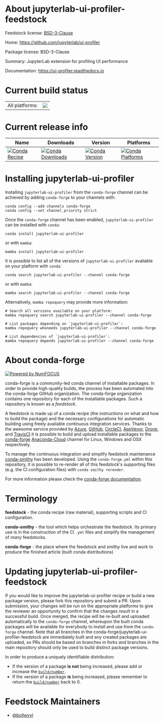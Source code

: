 About jupyterlab-ui-profiler-feedstock
======================================

Feedstock license: [BSD-3-Clause](https://github.com/conda-forge/jupyterlab-ui-profiler-feedstock/blob/main/LICENSE.txt)

Home: https://github.com/jupyterlab/ui-profiler

Package license: BSD-3-Clause

Summary: JupyterLab extension for profiling UI performance

Documentation: https://ui-profiler.readthedocs.io

Current build status
====================


<table><tr><td>All platforms:</td>
    <td>
      <a href="https://dev.azure.com/conda-forge/feedstock-builds/_build/latest?definitionId=18743&branchName=main">
        <img src="https://dev.azure.com/conda-forge/feedstock-builds/_apis/build/status/jupyterlab-ui-profiler-feedstock?branchName=main">
      </a>
    </td>
  </tr>
</table>

Current release info
====================

| Name | Downloads | Version | Platforms |
| --- | --- | --- | --- |
| [![Conda Recipe](https://img.shields.io/badge/recipe-jupyterlab--ui--profiler-green.svg)](https://anaconda.org/conda-forge/jupyterlab-ui-profiler) | [![Conda Downloads](https://img.shields.io/conda/dn/conda-forge/jupyterlab-ui-profiler.svg)](https://anaconda.org/conda-forge/jupyterlab-ui-profiler) | [![Conda Version](https://img.shields.io/conda/vn/conda-forge/jupyterlab-ui-profiler.svg)](https://anaconda.org/conda-forge/jupyterlab-ui-profiler) | [![Conda Platforms](https://img.shields.io/conda/pn/conda-forge/jupyterlab-ui-profiler.svg)](https://anaconda.org/conda-forge/jupyterlab-ui-profiler) |

Installing jupyterlab-ui-profiler
=================================

Installing `jupyterlab-ui-profiler` from the `conda-forge` channel can be achieved by adding `conda-forge` to your channels with:

```
conda config --add channels conda-forge
conda config --set channel_priority strict
```

Once the `conda-forge` channel has been enabled, `jupyterlab-ui-profiler` can be installed with `conda`:

```
conda install jupyterlab-ui-profiler
```

or with `mamba`:

```
mamba install jupyterlab-ui-profiler
```

It is possible to list all of the versions of `jupyterlab-ui-profiler` available on your platform with `conda`:

```
conda search jupyterlab-ui-profiler --channel conda-forge
```

or with `mamba`:

```
mamba search jupyterlab-ui-profiler --channel conda-forge
```

Alternatively, `mamba repoquery` may provide more information:

```
# Search all versions available on your platform:
mamba repoquery search jupyterlab-ui-profiler --channel conda-forge

# List packages depending on `jupyterlab-ui-profiler`:
mamba repoquery whoneeds jupyterlab-ui-profiler --channel conda-forge

# List dependencies of `jupyterlab-ui-profiler`:
mamba repoquery depends jupyterlab-ui-profiler --channel conda-forge
```


About conda-forge
=================

[![Powered by
NumFOCUS](https://img.shields.io/badge/powered%20by-NumFOCUS-orange.svg?style=flat&colorA=E1523D&colorB=007D8A)](https://numfocus.org)

conda-forge is a community-led conda channel of installable packages.
In order to provide high-quality builds, the process has been automated into the
conda-forge GitHub organization. The conda-forge organization contains one repository
for each of the installable packages. Such a repository is known as a *feedstock*.

A feedstock is made up of a conda recipe (the instructions on what and how to build
the package) and the necessary configurations for automatic building using freely
available continuous integration services. Thanks to the awesome service provided by
[Azure](https://azure.microsoft.com/en-us/services/devops/), [GitHub](https://github.com/),
[CircleCI](https://circleci.com/), [AppVeyor](https://www.appveyor.com/),
[Drone](https://cloud.drone.io/welcome), and [TravisCI](https://travis-ci.com/)
it is possible to build and upload installable packages to the
[conda-forge](https://anaconda.org/conda-forge) [Anaconda-Cloud](https://anaconda.org/)
channel for Linux, Windows and OSX respectively.

To manage the continuous integration and simplify feedstock maintenance
[conda-smithy](https://github.com/conda-forge/conda-smithy) has been developed.
Using the ``conda-forge.yml`` within this repository, it is possible to re-render all of
this feedstock's supporting files (e.g. the CI configuration files) with ``conda smithy rerender``.

For more information please check the [conda-forge documentation](https://conda-forge.org/docs/).

Terminology
===========

**feedstock** - the conda recipe (raw material), supporting scripts and CI configuration.

**conda-smithy** - the tool which helps orchestrate the feedstock.
                   Its primary use is in the construction of the CI ``.yml`` files
                   and simplify the management of *many* feedstocks.

**conda-forge** - the place where the feedstock and smithy live and work to
                  produce the finished article (built conda distributions)


Updating jupyterlab-ui-profiler-feedstock
=========================================

If you would like to improve the jupyterlab-ui-profiler recipe or build a new
package version, please fork this repository and submit a PR. Upon submission,
your changes will be run on the appropriate platforms to give the reviewer an
opportunity to confirm that the changes result in a successful build. Once
merged, the recipe will be re-built and uploaded automatically to the
`conda-forge` channel, whereupon the built conda packages will be available for
everybody to install and use from the `conda-forge` channel.
Note that all branches in the conda-forge/jupyterlab-ui-profiler-feedstock are
immediately built and any created packages are uploaded, so PRs should be based
on branches in forks and branches in the main repository should only be used to
build distinct package versions.

In order to produce a uniquely identifiable distribution:
 * If the version of a package **is not** being increased, please add or increase
   the [``build/number``](https://docs.conda.io/projects/conda-build/en/latest/resources/define-metadata.html#build-number-and-string).
 * If the version of a package **is** being increased, please remember to return
   the [``build/number``](https://docs.conda.io/projects/conda-build/en/latest/resources/define-metadata.html#build-number-and-string)
   back to 0.

Feedstock Maintainers
=====================

* [@bollwyvl](https://github.com/bollwyvl/)

